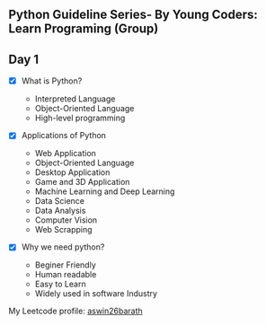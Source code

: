 ## Python Guideline Series- By Young Coders: Learn Programing (Group)

## Day 1

- [x] What is Python?

  - Interpreted Language
  - Object-Oriented Language
  - High-level programming

- [x] Applications of Python
  - Web Application
  - Object-Oriented Language
  - Desktop Application
  - Game and 3D Application
  - Machine Learning and Deep Learning
  - Data Science
  - Data Analysis
  - Computer Vision
  - Web Scrapping
- [x] Why we need python?
  - Beginer Friendly
  - Human readable
  - Easy to Learn
  - Widely used in software Industry

My Leetcode profile: [aswin26barath](https://leetcode.com/aswin26barath/)

